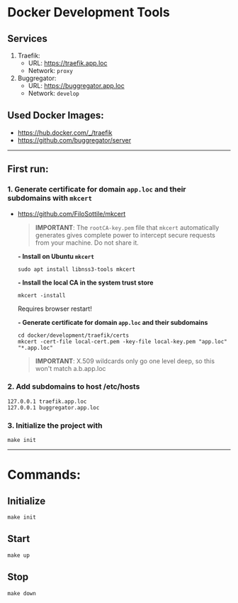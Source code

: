 # Docker Development Tools

## Services
1. Traefik:
   - URL: https://traefik.app.loc
   - Network: `proxy`
2. Buggregator:
   - URL: https://buggregator.app.loc
   - Network: `develop`

## Used Docker Images:
- https://hub.docker.com/_/traefik
- https://github.com/buggregator/server

---

## First run:

### 1. Generate certificate for domain `app.loc` and their subdomains with `mkcert` 
- https://github.com/FiloSottile/mkcert

   > **IMPORTANT**: The `rootCA-key.pem` file that `mkcert` automatically generates gives complete power to intercept 
   > secure requests from your machine. Do not share it.
   
   **- Install on Ubuntu `mkcert`**
   ~~~shell
   sudo apt install libnss3-tools mkcert
   ~~~
   
   **- Install the local CA in the system trust store**
   ~~~shell
   mkcert -install
   ~~~
   Requires browser restart!
   
   **- Generate certificate for domain `app.loc` and their subdomains**
   ~~~shell
   cd docker/development/traefik/certs
   mkcert -cert-file local-cert.pem -key-file local-key.pem "app.loc" "*.app.loc"
   ~~~
   
   > **IMPORTANT**: X.509 wildcards only go one level deep, so this won't match a.b.app.loc

### 2. Add subdomains to host /etc/hosts
~~~shell
127.0.0.1 traefik.app.loc
127.0.0.1 buggregator.app.loc
~~~

### 3. Initialize the project with
~~~shell
make init
~~~

---

# Commands:

## Initialize
~~~shell
make init
~~~

## Start
~~~shell
make up
~~~

## Stop
~~~shell
make down
~~~
